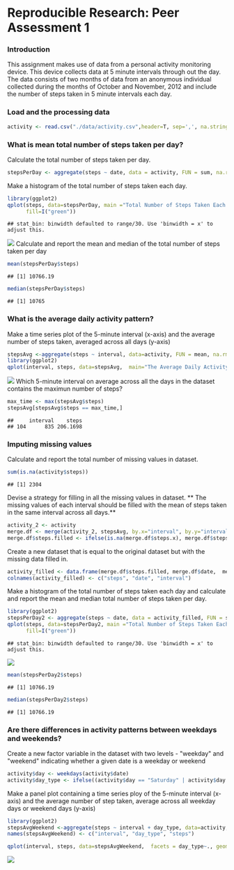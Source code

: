 # Reproducible Research: Peer Assessment 1
### Introduction
This assignment makes use of data from a personal activity monitoring device. This device collects data at 5 minute intervals through out the day. The data consists of two months of data from an anonymous individual collected during the months of October and November, 2012 and include the number of steps taken in 5 minute intervals each day.

### Load and the processing data

```r
activity <- read.csv("./data/activity.csv",header=T, sep=',', na.strings="NA", quote='\"', colClasses = c("integer", "Date", "integer"))
```

### What is mean total number of steps taken per day?
Calculate the total number of steps taken per day.

```r
stepsPerDay <- aggregate(steps ~ date, data = activity, FUN = sum, na.rm=TRUE )
```

Make a histogram of the total number of steps taken each day.


```r
library(ggplot2)
qplot(steps, data=stepsPerDay, main ="Total Number of Steps Taken Each Day",
      fill=I("green"))
```

```
## stat_bin: binwidth defaulted to range/30. Use 'binwidth = x' to adjust this.
```

![](assignment01_files/figure-html/unnamed-chunk-3-1.png) 
Calculate and report the mean and median of the total number of steps taken per day

```r
mean(stepsPerDay$steps)
```

```
## [1] 10766.19
```

```r
median(stepsPerDay$steps)
```

```
## [1] 10765
```
### What is the average daily activity pattern?
Make a time series plot of the 5-minute interval (x-axis) and the average number of steps taken, averaged across all days (y-axis)

```r
stepsAvg <-aggregate(steps ~ interval, data=activity, FUN = mean, na.rm=TRUE)
library(ggplot2)
qplot(interval, steps, data=stepsAvg,  main="The Average Daily Activity Pattern", geom="line")
```

![](assignment01_files/figure-html/unnamed-chunk-5-1.png) 
Which 5-minute interval on average across all the days in the dataset contains the maximun number of steps?

```r
max_time <- max(stepsAvg$steps)
stepsAvg[stepsAvg$steps == max_time,]
```

```
##     interval    steps
## 104      835 206.1698
```

### Imputing missing values
Calculate and report the total number of missing values in dataset. 

```r
sum(is.na(activity$steps))
```

```
## [1] 2304
```

Devise a strategy for filling in all the missing values in dataset.
** The missing values of each interval should be filled with the mean of steps taken in the same interval across all days.**

```r
activity_2 <- activity
merge.df <- merge(activity_2, stepsAvg, by.x="interval", by.y="interval")
merge.df$steps.filled <- ifelse(is.na(merge.df$steps.x), merge.df$steps.y, merge.df$steps.x)
```
Create a new dataset that is equal to the original dataset but with the missing data filled in.

```r
activity_filled <- data.frame(merge.df$steps.filled, merge.df$date,  merge.df$interval)
colnames(activity_filled) <- c("steps", "date", "interval")
```
Make a histogram of the total number of steps taken each day and calculate and report the mean and median total number of steps taken per day.


```r
library(ggplot2)
stepsPerDay2 <- aggregate(steps ~ date, data = activity_filled, FUN = sum, na.rm=TRUE )
qplot(steps, data=stepsPerDay2, main ="Total Number of Steps Taken Each Day",
      fill=I("green"))
```

```
## stat_bin: binwidth defaulted to range/30. Use 'binwidth = x' to adjust this.
```

![](assignment01_files/figure-html/unnamed-chunk-10-1.png) 

```r
mean(stepsPerDay2$steps)
```

```
## [1] 10766.19
```

```r
median(stepsPerDay2$steps)
```

```
## [1] 10766.19
```

### Are there differences in activity patterns between weekdays and weekends?
Create a new factor variable in the dataset with two levels - "weekday" and "weekend" indicating whether a given date is a weekday or weekend

```r
activity$day <- weekdays(activity$date)
activity$day_type <- ifelse((activity$day == "Saturday" | activity$day == "Sunday"), "weekend", "weekday")
```

Make a panel plot containing a time series ploy of the 5-minute interval (x-axis) and the average number of step taken, average across all weekday days or weekend days (y-axis)


```r
library(ggplot2)
stepsAvgWeekend <-aggregate(steps ~ interval + day_type, data=activity, FUN = mean, na.rm=TRUE)
names(stepsAvgWeekend) <- c("interval", "day_type", "steps")

qplot(interval, steps, data=stepsAvgWeekend,  facets = day_type~., geom="line")
```

![](assignment01_files/figure-html/unnamed-chunk-12-1.png) 

